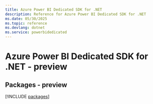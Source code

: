 ```yaml
---
title: Azure Power BI Dedicated SDK for .NET
description: Reference for Azure Power BI Dedicated SDK for .NET
ms.date: 05/30/2025
ms.topic: reference
ms.devlang: dotnet
ms.service: powerbidedicated
---
```

# Azure Power BI Dedicated SDK for .NET - preview
## Packages - preview
[!INCLUDE [packages](power-bi-dedicated-index.md)]